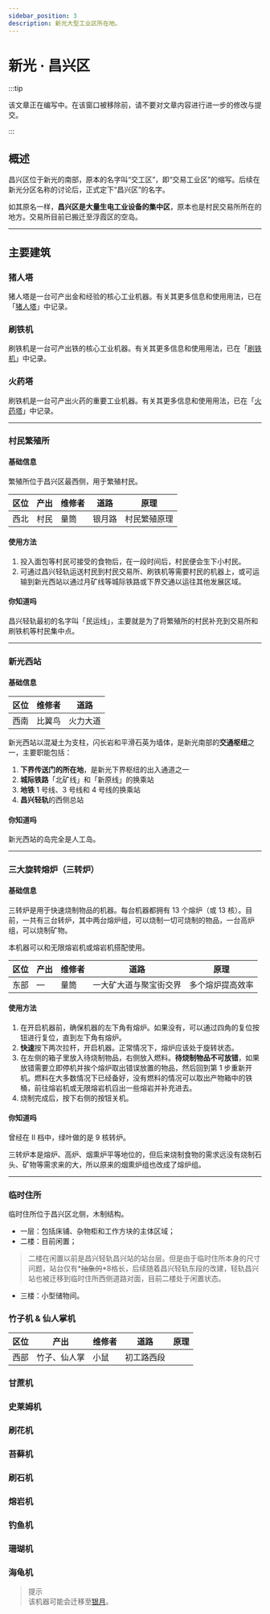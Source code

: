 ```yaml
---
sidebar_position: 3
description: 新光大型工业区所在地。
---
```


# 新光 · 昌兴区

:::tip

该文章正在编写中。在该窗口被移除前，请不要对文章内容进行进一步的修改与提交。

:::

## 概述

昌兴区位于新光的南部，原本的名字叫“交工区”，即“交易工业区”的缩写。后续在新光分区名称的讨论后，正式定下“昌兴区”的名字。

如其原名一样，**昌兴区是大量生电工业设备的集中区**，原本也是村民交易所所在的地方。交易所目前已搬迁至浮霞区的空岛。

---

## 主要建筑

### 猪人塔

猪人塔是一台可产出金和经验的核心工业机器。有关其更多信息和使用用法，已在「[猪人塔](../../industries/zombified_piglin_farm)」中记录。

### 刷铁机

刷铁机是一台可产出铁的核心工业机器。有关其更多信息和使用用法，已在「[刷铁机](../../industries/iron_golem_farm.md)」中记录。

### 火药塔

刷铁机是一台可产出火药的重要工业机器。有关其更多信息和使用用法，已在「[火药塔](../../industries/gunpowder_farm.md)」中记录。

---

### 村民繁殖所

#### 基础信息

繁殖所位于昌兴区最西侧，用于繁殖村民。

| 区位 | 产出 | 维修者 | 道路 | 原理 |
| --- | --- | --- | --- | --- |
| 西北 | 村民 | 量筒 | 银月路 | 村民繁殖原理 |

#### 使用方法

1. 投入面包等村民可接受的食物后，在一段时间后，村民便会生下小村民。
2. 可通过昌兴轻轨运送村民到村民交易所、刷铁机等需要村民的机器上，或可运输到新光西站以通过月矿线等城际铁路或下界交通以运往其他发展区域。

#### 你知道吗

昌兴轻轨最初的名字叫「民运线」，主要就是为了将繁殖所的村民补充到交易所和刷铁机等村民集中点。

---

### 新光西站

#### 基础信息

| 区位 | 维修者 | 道路 |
| --- | --- | --- |
| 西南 | 比翼鸟 | 火力大道 |

新光西站以混凝土为支柱，闪长岩和平滑石英为墙体，是新光南部的**交通枢纽**之一，主要职能包括：

1. **下界传送门的所在地**，是新光下界枢纽的出入通道之一
2. **城际铁路**「北矿线」和「新原线」的换乘站
3. **地铁** 1 号线、3 号线和 4 号线的换乘站
4. **昌兴轻轨**的西侧总站

#### 你知道吗

新光西站的岛完全是人工岛。

---

### 三大旋转熔炉（三转炉）

#### 基础信息

三转炉是用于快速烧制物品的机器。每台机器都拥有 13 个熔炉（或 13 核）。目前，一共有三台转炉，其中两台熔炉组，可以烧制一切可烧制的物品，一台高炉组，可以烧制矿物。

本机器可以和无限熔岩机或熔岩机搭配使用。

| 区位 | 产出 | 维修者 | 道路 | 原理 |
| --- | --- | --- | --- | --- |
| 东部 | — | 量筒 | 一大矿大道与聚宝街交界 | 多个熔炉提高效率 |

#### 使用方法

1. 在开启机器前，确保机器的左下角有熔炉。如果没有，可以通过四角的复位按钮进行复位，直到左下角有熔炉。
2. **快速**按下两次拉杆，开启机器。正常情况下，熔炉应该处于旋转状态。
3. 在左侧的箱子里放入待烧制物品，右侧放入燃料。**待烧制物品不可放错**，如果放错需要立即停机并挨个熔炉取出错误放置的物品，然后回到第 1 步重新开机。燃料在大多数情况下已经备好，没有燃料的情况可以取出产物箱中的铁桶，前往熔岩机或无限熔岩机舀出一些熔岩并补充进去。
4. 烧制完成后，按下右侧的按钮关机。

#### 你知道吗

曾经在 II 档中，绿叶做的是 9 核转炉。

三转炉本是熔炉、高炉、烟熏炉平等地位的，但后来烧制食物的需求远没有烧制石头、矿物等需求来的大，所以原来的烟熏炉组也改成了熔炉组。

---

### 临时住所

临时住所位于昌兴区北侧，木制结构。

- 一层：包括床铺、杂物柜和工作方块的主体区域；
- 二楼：目前闲置；
  
> 二楼在闲置以前是昌兴轻轨昌兴站的站台层。但是由于临时住所本身的尺寸问题，站台仅有*~~抽象的~~*8格长，后续随着昌兴轻轨东段的改建，轻轨昌兴站也被迁移到临时住所西侧道路对面，目前二楼处于闲置状态。

- 三楼：小型储物间。

### 竹子机 & 仙人掌机

| 区位 | 产出 | 维修者 | 道路 | 原理 |
| --- | --- | --- | --- | --- |
| 西部 | 竹子、仙人掌 | 小鼠 | 初工路西段 |  |

### 甘蔗机

### 史莱姆机

### 刷花机

### 苔藓机

### 刷石机

### 熔岩机

### 钓鱼机

### 珊瑚机

### 海龟机

> 提示  
> 该机器可能会迁移至[银月](../../developing_areas/silvermoon/summary)。
